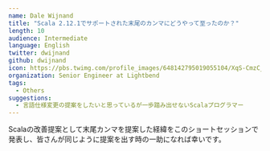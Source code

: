 ```yaml
---
name: Dale Wijnand
title: "Scala 2.12.1でサポートされた末尾のカンマにどうやって至ったのか？"
length: 10
audience: Intermediate
language: English
twitter: dwijnand
github: dwijnand
icon: https://pbs.twimg.com/profile_images/648142795019055104/XqS-CmzC_400x400.jpg
organization: Senior Engineer at Lightbend
tags:
  - Others
suggestions:
  - 言語仕様変更の提案をしたいと思っているが一歩踏み出せないScalaプログラマー
---
```

Scalaの改善提案として末尾カンマを提案した経緯をこのショートセッションで発表し、皆さんが同じように提案を出す時の一助になれば幸いです。